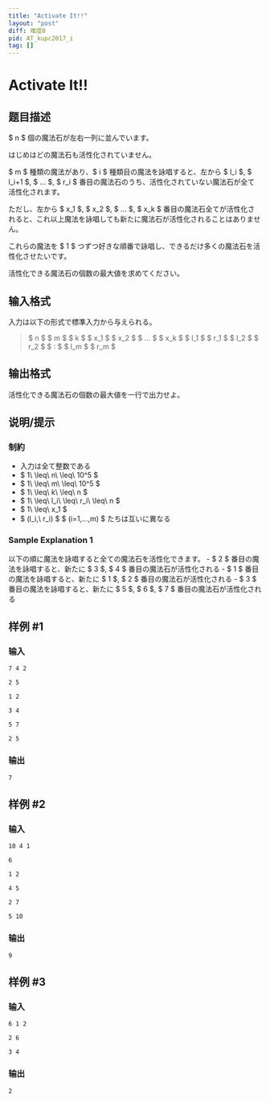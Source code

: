 ```yaml
---
title: "Activate It!!"
layout: "post"
diff: 难度0
pid: AT_kupc2017_i
tag: []
---
```


# Activate It!!

## 题目描述

[problemUrl]: https://atcoder.jp/contests/kupc2017/tasks/kupc2017_i

$ n $ 個の魔法石が左右一列に並んでいます。

はじめはどの魔法石も活性化されていません。

$ m $ 種類の魔法があり、$ i $ 種類目の魔法を詠唱すると、左から $ l_i $, $ l_i+1 $, $ ... $, $ r_i $ 番目の魔法石のうち、活性化されていない魔法石が全て活性化されます。

ただし、左から $ x_1 $, $ x_2 $, $ ... $, $ x_k $ 番目の魔法石全てが活性化されると、これ以上魔法を詠唱しても新たに魔法石が活性化されることはありません。

これらの魔法を $ 1 $ つずつ好きな順番で詠唱し、できるだけ多くの魔法石を活性化させたいです。

活性化できる魔法石の個数の最大値を求めてください。

## 输入格式

入力は以下の形式で標準入力から与えられる。

> $ n $ $ m $ $ k $ $ x_1 $ $ x_2 $ $ ... $ $ x_k $ $ l_1 $ $ r_1 $ $ l_2 $ $ r_2 $ $ : $ $ l_m $ $ r_m $

## 输出格式

活性化できる魔法石の個数の最大値を一行で出力せよ。

## 说明/提示

### 制約

- 入力は全て整数である
- $ 1\ \leq\ n\ \leq\ 10^5 $
- $ 1\ \leq\ m\ \leq\ 10^5 $
- $ 1\ \leq\ k\ \leq\ n $
- $ 1\ \leq\ l_i\ \leq\ r_i\ \leq\ n $
- $ 1\ \leq\ x_1 $
- $ (l_i,\ r_i) $ $ (i=1,...,m) $ たちは互いに異なる

### Sample Explanation 1

以下の順に魔法を詠唱すると全ての魔法石を活性化できます。 - $ 2 $ 番目の魔法を詠唱すると、新たに $ 3 $, $ 4 $ 番目の魔法石が活性化される - $ 1 $ 番目の魔法を詠唱すると、新たに $ 1 $, $ 2 $ 番目の魔法石が活性化される - $ 3 $ 番目の魔法を詠唱すると、新たに $ 5 $, $ 6 $, $ 7 $ 番目の魔法石が活性化される

## 样例 #1

### 输入

```
7 4 2
2 5
1 2
3 4
5 7
2 5
```

### 输出

```
7
```

## 样例 #2

### 输入

```
10 4 1
6
1 2
4 5
2 7
5 10
```

### 输出

```
9
```

## 样例 #3

### 输入

```
6 1 2
2 6
3 4
```

### 输出

```
2
```


